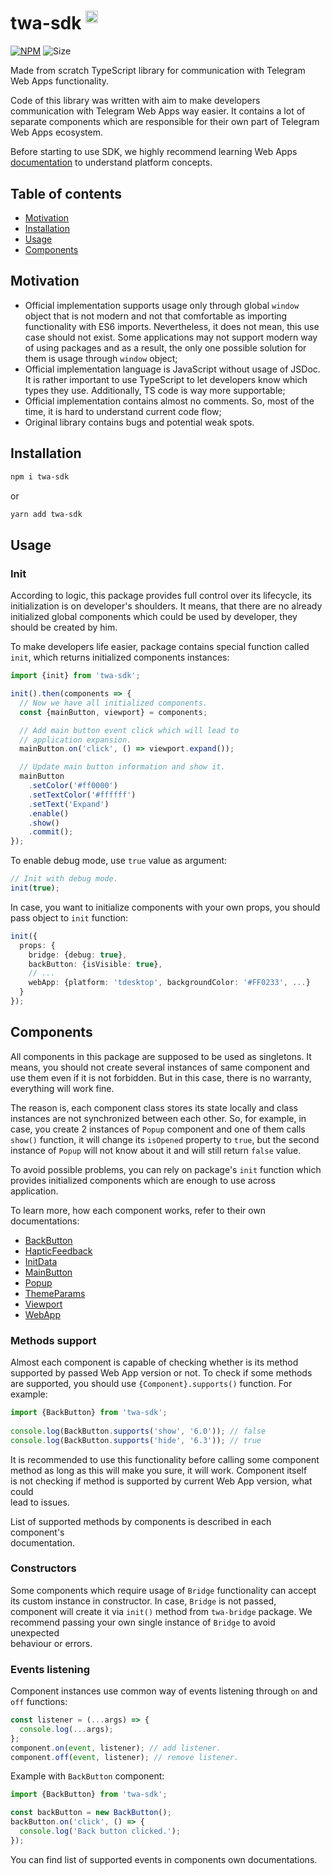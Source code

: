 # twa-sdk <sup><img src="https://static.npmjs.com/255a118f56f5346b97e56325a1217a16.svg" alt="drawing" width="20"/></sup>

[npm-badge]: https://img.shields.io/npm/v/twa-sdk?logo=npm

[npm-link]: https://npmjs.com/package/twa-sdk

[size-badge]: https://img.shields.io/bundlephobia/minzip/twa-sdk

[![NPM][npm-badge]][npm-link]
![Size][size-badge]

Made from scratch TypeScript library for communication with Telegram Web Apps
functionality.

Code of this library was written with aim to make developers communication with
Telegram Web Apps way easier. It contains a lot of separate components which are
responsible for their own part of Telegram Web Apps ecosystem.

Before starting to use SDK, we highly recommend learning Web Apps
[documentation](../documentation) to understand platform concepts.

## Table of contents

- [Motivation](#motivation)
- [Installation](#installation)
- [Usage](#usage)
- [Components](#components)

## Motivation

- Official implementation supports usage only through global `window`
  object that is not modern and not that comfortable as importing functionality
  with ES6 imports. Nevertheless, it does not mean, this use case should not
  exist. Some applications may not support modern way of using packages and as a
  result, the only one possible solution for them is usage through `window`
  object;
- Official implementation language is JavaScript without usage of JSDoc. It is
  rather important to use TypeScript to let developers know which types they
  use. Additionally, TS code is way more supportable;
- Official implementation contains almost no comments. So, most of the time, it
  is hard to understand current code flow;
- Original library contains bugs and potential weak spots.

## Installation

```bash  
npm i twa-sdk
```  

or

```bash  
yarn add twa-sdk
```

## Usage

### Init

According to logic, this package provides full control over its lifecycle,
its initialization is on developer's shoulders. It means, that there are no
already initialized global components which could be used by developer, they
should be created by him.

To make developers life easier, package contains special function called `init`,
which returns initialized components instances:

```typescript
import {init} from 'twa-sdk';

init().then(components => {
  // Now we have all initialized components.
  const {mainButton, viewport} = components;

  // Add main button event click which will lead to
  // application expansion.
  mainButton.on('click', () => viewport.expand());

  // Update main button information and show it.
  mainButton
    .setColor('#ff0000')
    .setTextColor('#ffffff')
    .setText('Expand')
    .enable()
    .show()
    .commit();
});
```

To enable debug mode, use `true` value as argument:

```typescript
// Init with debug mode.
init(true);
```

In case, you want to initialize components with your own props, you should
pass object to `init` function:

```typescript
init({
  props: {
    bridge: {debug: true},
    backButton: {isVisible: true},
    // ...
    webApp: {platform: 'tdesktop', backgroundColor: '#FF0233', ...}
  }
});
```

## Components

All components in this package are supposed to be
used as singletons. It means, you should not create several instances of
same component and use them even if it is not forbidden. But in this case,
there is no warranty, everything will work fine.

The reason is, each component class stores its state locally and class instances
are not synchronized between each other. So, for example, in case, you create
2 instances of `Popup` component and one of them calls `show()` function, it
will change its `isOpened` property to `true`, but the second instance
of `Popup` will not know about it and will still return `false` value.

To avoid possible problems, you can rely on package's `init` function which
provides initialized components which are enough to use across application.

To learn more, how each component works, refer to their own documentations:

- [BackButton](src/components/BackButton)
- [HapticFeedback](src/components/HapticFeedback)
- [InitData](src/components/InitData)
- [MainButton](src/components/MainButton)
- [Popup](src/components/Popup)
- [ThemeParams](src/components/ThemeParams)
- [Viewport](src/components/Viewport)
- [WebApp](src/components/WebApp)

### Methods support

Almost each component is capable of checking whether is its method supported by
passed Web App version or not. To check if some methods are supported, you
should use `{Component}.supports()` function. For example:

```typescript  
import {BackButton} from 'twa-sdk';  
  
console.log(BackButton.supports('show', '6.0')); // false  
console.log(BackButton.supports('hide', '6.3')); // true  
```  

It is recommended to use this functionality before calling some component  
method as long as this will make you sure, it will work. Component itself  
is not checking if method is supported by current Web App version, what could  
lead to issues.

List of supported methods by components is described in each component's  
documentation.

### Constructors

Some components which require usage of `Bridge` functionality can
accept its custom instance in constructor. In case, `Bridge` is not passed,
component will create it via `init()` method from `twa-bridge` package. We
recommend passing your own single instance of `Bridge` to avoid unexpected  
behaviour or errors.

### Events listening

Component instances use common way of events listening through `on` and `off` 
functions:

```typescript  
const listener = (...args) => {  
  console.log(...args);
};  
component.on(event, listener); // add listener.  
component.off(event, listener); // remove listener.  
```  

Example with `BackButton` component:

```typescript
import {BackButton} from 'twa-sdk';

const backButton = new BackButton();
backButton.on('click', () => {
  console.log('Back button clicked.');
});
```

You can find list of supported events in components own documentations.